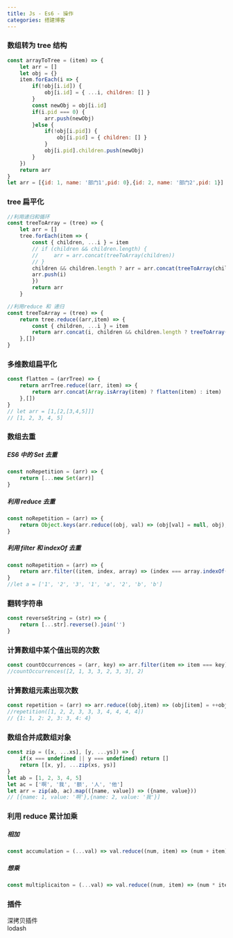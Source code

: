 ```yaml
---
title: Js - Es6 - 操作
categories: 搭建博客
---
```


### 数组转为 tree 结构

``` js
const arrayToTree = (item) => {
    let arr = []
    let obj = {}
    item.forEach(i => {
        if(!obj[i.id]) {
            obj[i.id] = { ...i, children: [] }
        }
        const newObj = obj[i.id]
        if(i.pid === 0) {
            arr.push(newObj)
        }else {
            if(!obj[i.pid]) {
                obj[i.pid] = { children: [] }
            }
            obj[i.pid].children.push(newObj)
        }
    })
    return arr
}
let arr = [{id: 1, name: '部门1',pid: 0},{id: 2, name: '部门2',pid: 1}]
```

### tree 扁平化

``` js
//利用递归和循环
const treeToArray = (tree) => {
    let arr = []
    tree.forEach(item => {
        const { children, ...i } = item
        // if (children && children.length) {
        //     arr = arr.concat(treeToArray(children))
        // }
        children && children.length ? arr = arr.concat(treeToArray(children)) : ''
        arr.push(i)
        })
        return arr
    }
```
``` js
//利用reduce 和 递归
const treeToArray = (tree) => {
    return tree.reduce((arr,item) => {
        const { children, ...i } = item
        return arr.concat(i, children && children.length ? treeToArray(children) : [])
    },[])
}
```

### 多维数组扁平化

```js
const flatten = (arrTree) => {
    return arrTree.reduce((arr, item) => {
        return arr.concat(Array.isArray(item) ? flatten(item) : item)
    },[])
}
// let arr = [1,[2,[3,4,5]]]
// [1, 2, 3, 4, 5]
```

### 数组去重
##### ES6 中的 Set 去重
```js
const noRepetition = (arr) => {
    return [...new Set(arr)]
}
```
##### 利用 reduce 去重
```js
const noRepetition = (arr) => {
    return Object.keys(arr.reduce((obj, val) => (obj[val] = null, obj), {}))
}
```
##### 利用 filter 和 indexOf 去重
```js
const noRepetition = (arr) => {
    return arr.filter((item, index, array) => (index === array.indexOf(item)))
}
//let a = ['1', '2', '3', '1', 'a', '2', 'b', 'b']
```

### 翻转字符串
```js
const reverseString = (str) => {
    return [...str].reverse().join('')
}
```

### 计算数组中某个值出现的次数
```js
const countOccurrences = (arr, key) => arr.filter(item => item === key).length
//countOccurrences([2, 1, 3, 3, 2, 3, 3], 2)
```

### 计算数组元素出现次数
```js
const repetition = (arr) => arr.reduce((obj,item) => (obj[item] = ++obj[item] || 1, obj), {})
//repetition([1, 2, 2, 3, 3, 3, 4, 4, 4, 4])
// {1: 1, 2: 2, 3: 3, 4: 4}
```

### 数组合并成数组对象
```js
const zip = ([x, ...xs], [y, ...ys]) => {
    if(x === undefined || y === undefined) return []
    return [[x, y], ...zip(xs, ys)]
}
let ab = [1, 2, 3, 4, 5]
let ac = ['啊', '我', '额', '人', '他']
let arr = zip(ab, ac).map(([name, value]) => ({name, value}))
// [{name: 1, value: '啊'},{name: 2, value: '我'}]
```

### 利用 reduce 累计加乘
##### 相加
```js
const accumulation = (...val) => val.reduce((num, item) => (num + item), 0)
```
##### 想乘
```js
const multiplicaiton = (...val) => val.reduce((num, item) => (num * item), 1)
```

### 插件
<div class="font_min">深拷贝插件</div>
<div class="font_min key_txt">lodash</div>
